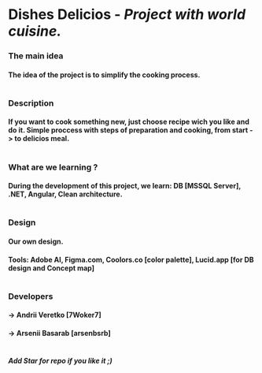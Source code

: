# **Dishes Delicios** - *Project with world cuisine.*

### **The main idea**
#### The idea of the project is to simplify the cooking process.
#
### **Description**
#### If you want to cook something new, just choose recipe wich you like and do it. Simple proccess with steps of preparation and cooking, from start -> to delicios meal.
#
### **What are we learning ?**
#### During the development of this project, we learn: DB [MSSQL Server], .NET, Angular, Clean architecture.
#
### **Design**
#### Our own design. 
#### Tools: Adobe AI, Figma.com, Coolors.co [color palette], Lucid.app [for DB design and Concept map] 
#
### **Developers**
#### -> Andrii Veretko [7Woker7]
#### -> Arsenii Basarab [arsenbsrb]
#
#### *Add Star for repo if you like it ;)*


